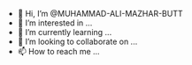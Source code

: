 - 👋 Hi, I’m @MUHAMMAD-ALI-MAZHAR-BUTT
- 👀 I’m interested in ...
- 🌱 I’m currently learning ...
- 💞️ I’m looking to collaborate on ...
- 📫 How to reach me ...

<!---
MUHAMMAD-ALI-MAZHAR-BUTT/MUHAMMAD-ALI-MAZHAR-BUTT is a ✨ special ✨ repository because its `README.md` (this file) appears on your GitHub profile.
You can click the Preview link to take a look at your changes.
--->

